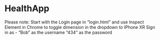 # HealthApp
Please note: Start with the Login page in “login.html” and use Inspect Element in Chrome to toggle dimension in the dropdown to IPhone XR
Sign in as - 
“Bob” as the username
“434” as the password



